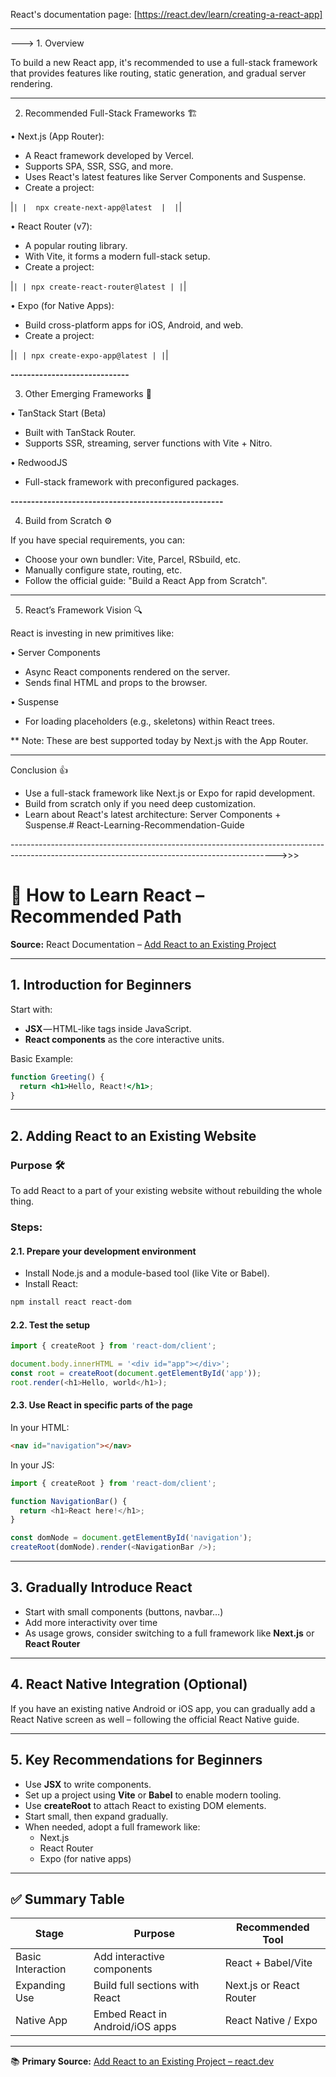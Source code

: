 

 React's documentation page: [https://react.dev/learn/creating-a-react-app]

--------------------------------------------------------------

---> 1. Overview

To build a new React app, it's recommended to use a full-stack framework that provides features like routing, static generation, and gradual server rendering.

--------------------------------------------------------------

2. Recommended Full-Stack Frameworks 🏗️

• Next.js (App Router):

* A React framework developed by Vercel.
* Supports SPA, SSR, SSG, and more.
* Uses React's latest features like Server Components and Suspense.
* Create a project:

|``````````````````````````````|
|  npx create-next-app@latest  | 
|``````````````````````````````|


• React Router (v7):

* A popular routing library.
* With Vite, it forms a modern full-stack setup.
* Create a project:

|````````````````````````````````|
| npx create-react-router@latest |
|````````````````````````````````|


• Expo (for Native Apps):

* Build cross-platform apps for iOS, Android, and web.
* Create a project:

|````````````````````````````|
| npx create-expo-app@latest |
|````````````````````````````|


**-----------------------------**

 3. Other Emerging Frameworks 🧹

• TanStack Start (Beta)

* Built with TanStack Router.
* Supports SSR, streaming, server functions with Vite + Nitro.

• RedwoodJS

* Full-stack framework with preconfigured packages.

**----------------------------------------------------**

 4. Build from Scratch ⚙️

If you have special requirements, you can:

* Choose your own bundler: Vite, Parcel, RSbuild, etc.
* Manually configure state, routing, etc.
* Follow the official guide: "Build a React App from Scratch".

-------------------------------------------------------------

 5. React’s Framework Vision 🔍

React is investing in new primitives like:

• Server Components

* Async React components rendered on the server.
* Sends final HTML and props to the browser.

• Suspense

* For loading placeholders (e.g., skeletons) within React trees.

** Note: These are best supported today by Next.js with the App Router.

--------------------------------------------------------------

 Conclusion 👍

* Use a full-stack framework like Next.js or Expo for rapid development.
* Build from scratch only if you need deep customization.
* Learn about React's latest architecture: Server Components + Suspense.# React-Learning-Recommendation-Guide

------------------------------------------------------------------------------------------------------------------------------------------------>>>


# 📘 How to Learn React – Recommended Path

**Source:** React Documentation – [Add React to an Existing Project](https://react.dev/learn/add-react-to-an-existing-project)

---

## 1. Introduction for Beginners

Start with:  
- **JSX** — HTML-like tags inside JavaScript.  
- **React components** as the core interactive units.

Basic Example:
```jsx
function Greeting() {
  return <h1>Hello, React!</h1>;
}
```

---

## 2. Adding React to an Existing Website

### Purpose 🛠️
To add React to a part of your existing website without rebuilding the whole thing.

### Steps:
#### 2.1. Prepare your development environment
- Install Node.js and a module-based tool (like Vite or Babel).
- Install React:
```bash
npm install react react-dom
```

#### 2.2. Test the setup
```js
import { createRoot } from 'react-dom/client';

document.body.innerHTML = '<div id="app"></div>';
const root = createRoot(document.getElementById('app'));
root.render(<h1>Hello, world</h1>);
```

#### 2.3. Use React in specific parts of the page
In your HTML:
```html
<nav id="navigation"></nav>
```
In your JS:
```js
import { createRoot } from 'react-dom/client';

function NavigationBar() {
  return <h1>React here!</h1>;
}

const domNode = document.getElementById('navigation');
createRoot(domNode).render(<NavigationBar />);
```

---

## 3. Gradually Introduce React

- Start with small components (buttons, navbar…)  
- Add more interactivity over time  
- As usage grows, consider switching to a full framework like **Next.js** or **React Router**

---

## 4. React Native Integration (Optional)

If you have an existing native Android or iOS app, you can gradually add a React Native screen as well – following the official React Native guide.

---

## 5. Key Recommendations for Beginners

- Use **JSX** to write components.
- Set up a project using **Vite** or **Babel** to enable modern tooling.
- Use **createRoot** to attach React to existing DOM elements.
- Start small, then expand gradually.
- When needed, adopt a full framework like:
  - Next.js
  - React Router
  - Expo (for native apps)

---

## ✅ Summary Table

| Stage             | Purpose                         | Recommended Tool            |
|------------------|----------------------------------|-----------------------------|
| Basic Interaction | Add interactive components       | React + Babel/Vite          |
| Expanding Use     | Build full sections with React   | Next.js or React Router     |
| Native App        | Embed React in Android/iOS apps  | React Native / Expo         |

---

📚 **Primary Source:** [Add React to an Existing Project – react.dev](https://react.dev/learn/add-react-to-an-existing-project)




